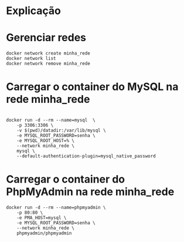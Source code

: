# Explicação


# Gerenciar redes 

```
docker network create minha_rede
docker network list
docker network remove minha_rede

```


# Carregar o container do MySQL na rede minha_rede

```

docker run -d --rm --name=mysql  \
    -p 3306:3306 \
    -v $(pwd)/datadir:/var/lib/mysql \
    -e MYSQL_ROOT_PASSWORD=senha \
    -e MYSQL_ROOT_HOST=% \
    --network minha_rede \
    mysql \
    --default-authentication-plugin=mysql_native_password

```

# Carregar o container do PhpMyAdmin na rede minha_rede

```
docker run -d --rm --name=phpmyadmin \
    -p 80:80 \
    -e PMA_HOST=mysql \
    -e MYSQL_ROOT_PASSWORD=senha \
    --network minha_rede \
    phpmyadmin/phpmyadmin

```
